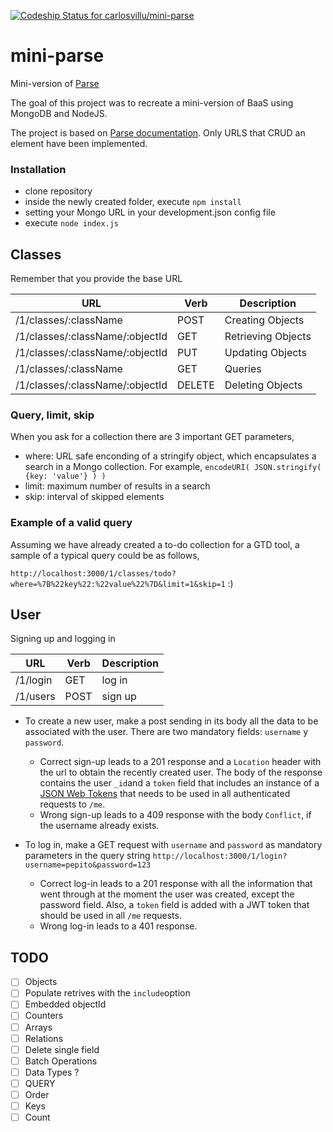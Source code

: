 [ ![Codeship Status for carlosvillu/mini-parse](https://www.codeship.io/projects/cf182480-efe9-0131-5708-661bbcbf0c93/status)](https://www.codeship.io/projects/27143)
# mini-parse
 
Mini-version of [Parse](https://www.parse.com)

The goal of this project was to recreate a mini-version of BaaS using MongoDB and NodeJS.

The project is based on [Parse documentation](https://www.parse.com/docs/rest). Only URLS that CRUD an element have been implemented. 

### Installation


* clone repository
* inside the newly created folder, execute `npm install`
* setting your Mongo URL in your development.json config file
* execute `node index.js`

## Classes

Remember that you provide the base URL

URL | Verb | Description
--- | ---- | -----------
/1/classes/:className | POST | Creating Objects
/1/classes/:className/:objectId | GET | Retrieving Objects
/1/classes/:className/:objectId | PUT | Updating Objects
/1/classes/:className | GET | Queries
/1/classes/:className/:objectId | DELETE	| Deleting Objects

### Query, limit, skip

When you ask for a collection there are 3 important GET parameters,

* where: URL safe enconding of a stringify object, which encapsulates a search in a Mongo collection. For example, `encodeURI( JSON.stringify( {key: 'value'} ) )`
* limit: maximum number of results in a search
* skip: interval of skipped elements

### Example of a valid query

Assuming we have already created a to-do collection for a GTD tool, a sample of a typical query could be as follows,

`http://localhost:3000/1/classes/todo?where=%7B%22key%22:%22value%22%7D&limit=1&skip=1`
:)

## User

Signing up and logging in

URL | Verb | Description
--- | ---- | -----------
/1/login | GET | log in
/1/users | POST | sign up

* To create a new user, make a post sending in its body all the data to be associated with the user. There are two mandatory fields: `username` y `password`.
  * Correct sign-up leads to a 201 response and a `Location` header with the url to obtain the recently created user. The body of the response contains the user `_id`and a `token` field that includes an instance of a [JSON Web Tokens](http://jwt.io/) that needs to be used in all authenticated requests to `/me`.
  * Wrong sign-up leads to a 409 response with the body `Conflict`, if the username already exists. 

* To log in, make a GET request with `username` and `password` as mandatory parameters in the query string `http://localhost:3000/1/login?username=pepito&password=123`
  * Correct log-in leads to a 201 response with all the information that went through at the moment the user was created, except the password field. Also, a `token` field is added with a JWT token that should be used in all `/me` requests.
  * Wrong log-in leads to a 401 response.
  
## TODO


- [ ] Objects
 - [ ] Populate retrives with the `include`option
 - [ ] Embedded objectId
 - [ ] Counters
 - [ ] Arrays
 - [ ] Relations
 - [ ] Delete single field
 - [ ] Batch Operations
 - [ ] Data Types ?
- [ ] QUERY
 - [ ] Order
 - [ ] Keys
 - [ ] Count
